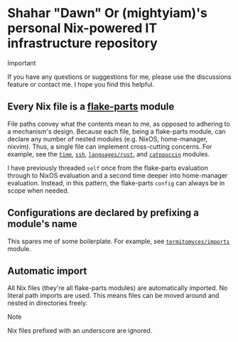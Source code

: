 # Shahar "Dawn" Or (mightyiam)'s personal Nix-powered IT infrastructure repository

> [!IMPORTANT]
> If you have any questions or suggestions for me, please use the discussions feature or contact me.
> I hope you find this helpful.

## Every Nix file is a [flake-parts](https://flake.parts) module

File paths convey what the contents mean to me, as opposed to adhering to a mechanism's design.
Because each file, being a flake-parts module, can declare any number of nested modules (e.g. NixOS, home-manager, nixvim).
Thus, a single file can implement cross-cutting concerns.
For example, see the [`time`](modules/time.nix), [`ssh`](modules/ssh.nix), [`languages/rust`](modules/languages/rust.nix), and [`catppuccin`](modules.catppuccin.nix) modules.

I have previously threaded `self` once from the flake-parts evaluation through to NixOS evaluation and a second time deeper into home-manager evaluation.
Instead, in this pattern, the flake-parts `config` can always be in scope when needed.

## Configurations are declared by prefixing a module's name

This spares me of some boilerplate.
For example, see [`termitomyces/imports`](modules/termitomyces/imports.nix) module.

## Automatic import

All Nix files (they're all flake-parts modules) are automatically imported.
No literal path imports are used.
This means files can be moved around and nested in directories freely.

> [!NOTE]
> Nix files prefixed with an underscore are ignored.
